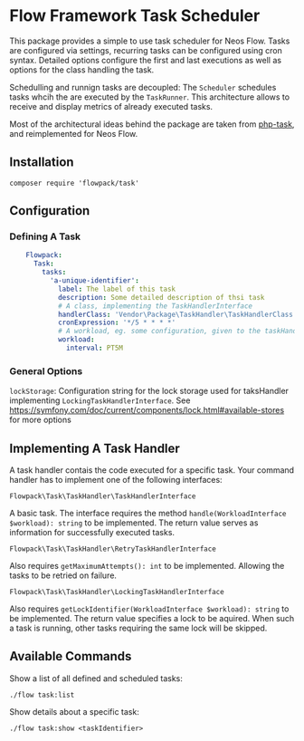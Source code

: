 # Flow Framework Task Scheduler

This package provides a simple to use task scheduler for Neos Flow. Tasks are configured via settings, recurring tasks can be configured using cron syntax. Detailed options configure the first and last executions as well as options for the class handling the task. 

Schedulling and runnign tasks are decoupled: The `Scheduler` schedules tasks whcih the are executed by the `TaskRunner`. This architecture allows to receive and display metrics of already executed tasks.

Most of the architectural ideas behind the package are taken from [php-task](https://github.com/php-task/php-task), and reimplemented for Neos Flow.

## Installation

```
composer require 'flowpack/task'
```

## Configuration

### Defining A Task

```yaml
	Flowpack:
	  Task:
	    tasks:
	      'a-unique-identifier':
	        label: The label of this task
	        description: Some detailed description of thsi task
	        # A class, implementing the TaskHandlerInterface  
	        handlerClass: 'Vendor\Package\TaskHandler\TaskHandlerClass'
	        cronExpression: '*/5 * * * *'
	        # A workload, eg. some configuration, given to the taskHandler
	        workload:
	          interval: PT5M
```

### General Options

`lockStorage`: Configuration string for the lock storage used for taksHandler implementing `LockingTaskHandlerInterface`. See https://symfony.com/doc/current/components/lock.html#available-stores for more options

## Implementing A Task Handler

A task handler contais the code executed for a specific task. Your command handler has to implement one of the following interfaces:

`Flowpack\Task\TaskHandler\TaskHandlerInterface`

A basic task. The interface requires the method `handle(WorkloadInterface $workload): string` to be implemented. The return value serves as information for successfully executed tasks. 

`Flowpack\Task\TaskHandler\RetryTaskHandlerInterface`

Also requires `getMaximumAttempts(): int` to be implemented. Allowing the tasks to be retried on failure.

`Flowpack\Task\TaskHandler\LockingTaskHandlerInterface`

Also requires `getLockIdentifier(WorkloadInterface $workload): string` to be implemented. The return value specifies a lock to be aquired. When such a task is running, other tasks requiring the same lock will be skipped.

## Available Commands

Show a list of all defined and scheduled tasks:

	./flow task:list
	
Show details about a specific task:

	./flow task:show <taskIdentifier>
	
